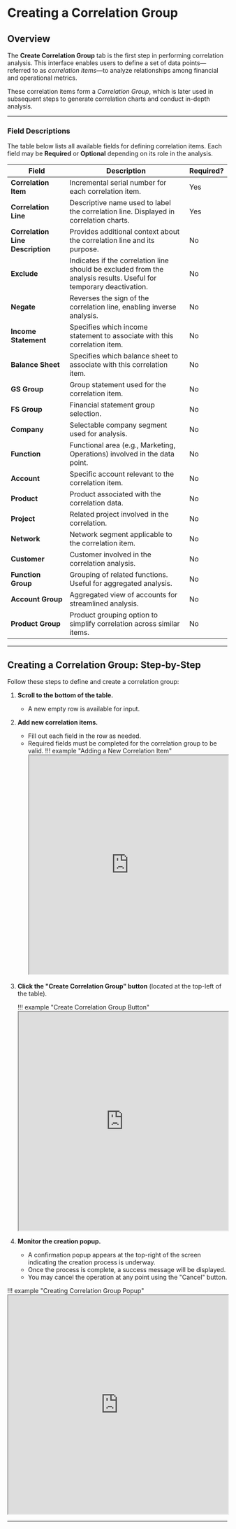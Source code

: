# **Creating a Correlation Group**

## **Overview**

The **Create Correlation Group** tab is the first step in performing correlation analysis. This interface enables users to define a set of data points—referred to as *correlation items*—to analyze relationships among financial and operational metrics.

These correlation items form a *Correlation Group*, which is later used in subsequent steps to generate correlation charts and conduct in-depth analysis.

---

### **Field Descriptions**

The table below lists all available fields for defining correlation items. Each field may be **Required** or **Optional** depending on its role in the analysis.

| Field                    | Description                                                                                                                                                        | Required? |
|-------------------------|--------------------------------------------------------------------------------------------------------------------------------------------------------------------|-----------|
| **Correlation Item**    | Incremental serial number for each correlation item.                                                                                                               | Yes       |
| **Correlation Line**    | Descriptive name used to label the correlation line. Displayed in correlation charts.                                                                              | Yes       |
| **Correlation Line Description** | Provides additional context about the correlation line and its purpose.                                                                                      | No        |
| **Exclude**             | Indicates if the correlation line should be excluded from the analysis results. Useful for temporary deactivation.                                                  | No        |
| **Negate**              | Reverses the sign of the correlation line, enabling inverse analysis.                                                                                              | No        |
| **Income Statement**    | Specifies which income statement to associate with this correlation item.                                                                                          | No        |
| **Balance Sheet**       | Specifies which balance sheet to associate with this correlation item.                                                                                             | No        |
| **GS Group**            | Group statement used for the correlation item.                                                                                                                     | No        |
| **FS Group**            | Financial statement group selection.                                                                                                                               | No        |
| **Company**             | Selectable company segment used for analysis.                                                                                                                      | No        |
| **Function**            | Functional area (e.g., Marketing, Operations) involved in the data point.                                                                                           | No        |
| **Account**             | Specific account relevant to the correlation item.                                                                                                                 | No        |
| **Product**             | Product associated with the correlation data.                                                                                                                      | No        |
| **Project**             | Related project involved in the correlation.                                                                                                                       | No        |
| **Network**             | Network segment applicable to the correlation item.                                                                                                                | No        |
| **Customer**            | Customer involved in the correlation analysis.                                                                                                                     | No        |
| **Function Group**      | Grouping of related functions. Useful for aggregated analysis.                                                                                                      | No        |
| **Account Group**       | Aggregated view of accounts for streamlined analysis.                                                                                                              | No        |
| **Product Group**       | Product grouping option to simplify correlation across similar items.                                                                                              | No        |

---

## **Creating a Correlation Group: Step-by-Step**

Follow these steps to define and create a correlation group:

1. **Scroll to the bottom of the table.**
     - A new empty row is available for input.

2. **Add new correlation items.**
    - Fill out each field in the row as needed.
    - Required fields must be completed for the correlation group to be valid.
    !!! example "Adding a New Correlation Item"
        <iframe src="https://viewer.diagrams.net/?tags=%7B%7D&lightbox=1&highlight=0000ff&edit=_blank&layers=1&nav=1&title=Installation%20Guide%204.drawio&page-id=0NUnn-m1u_tBFkm5FUO2&dark=auto#Uhttps%3A%2F%2Fdrive.google.com%2Fuc%3Fid%3D1_OfaDPzOM6kqujgmEcdTFvcsNgRN2-HO%26export%3Ddownload" width="100%" height="500px"></iframe>

3. **Click the "Create Correlation Group" button** (located at the top-left of the table).

    !!! example "Create Correlation Group Button"
        <iframe src="https://viewer.diagrams.net/?tags=%7B%7D&lightbox=1&highlight=0000ff&edit=_blank&layers=1&nav=1&title=Installation%20Guide%204.drawio&page-id=h29RFbLflKMRIo3vD4yS&dark=auto#Uhttps%3A%2F%2Fdrive.google.com%2Fuc%3Fid%3D1_OfaDPzOM6kqujgmEcdTFvcsNgRN2-HO%26export%3Ddownload" width="100%" height="500px"></iframe>

4. **Monitor the creation popup.**
   - A confirmation popup appears at the top-right of the screen indicating the creation process is underway.
   - Once the process is complete, a success message will be displayed.
   - You may cancel the operation at any point using the "Cancel" button.

!!! example "Creating Correlation Group Popup"
    <iframe src="https://viewer.diagrams.net/?tags=%7B%7D&lightbox=1&highlight=0000ff&edit=_blank&layers=1&nav=1&title=Installation%20Guide%204.drawio&page-id=pnaxDQNCOnDq4f7hcBOd&dark=auto#Uhttps%3A%2F%2Fdrive.google.com%2Fuc%3Fid%3D1_OfaDPzOM6kqujgmEcdTFvcsNgRN2-HO%26export%3Ddownload" width="100%" height="500px"></iframe>

---